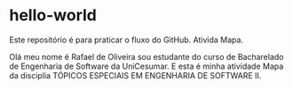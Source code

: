 # hello-world
Este repositório é para praticar o fluxo do GitHub. Ativida Mapa.

Olá meu nome é Rafael de Oliveira sou estudante do curso de Bacharelado de Engenharia de Software da UniCesumar.
E esta é minha atividade Mapa da disciplia TÓPICOS ESPECIAIS EM ENGENHARIA DE SOFTWARE II.
